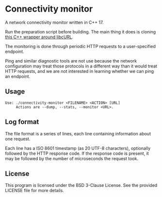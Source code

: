 # Connectivity monitor

A network connectivity monitor written in C++ 17.

Run the preparation script before building. The main thing it does is cloning [this C++ wrapper around libcURL](https://github.com/jpbarrette/curlpp).

The monitoring is done through periodic HTTP requests to a user-specified endpoint.

Ping and similar diagnostic tools are not use because the network configuration may treat those protocols in a different way than it would treat HTTP requests, and we are not interested in learning whether we can ping an endpoint.

## Usage

```
Use: ./connectivity-monitor <FILENAME> <ACTION> [URL]
     Actions are --dump, --stats, --monitor <URL>.
```

## Log format

The file format is a series of lines, each line containing information about one request.

Each line has a ISO 8601 timestamp (as 20 UTF-8 characters), optionally followed by the HTTP response code.
If the response code is present, it may be followed by the number of microseconds the request took.

## License

This program is licensed under the BSD 3-Clause License. See the provided LICENSE file for more details.
